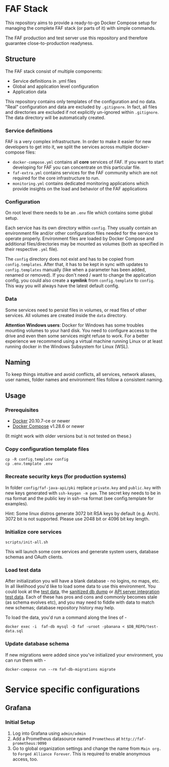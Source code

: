 # FAF Stack

This repository aims to provide a ready-to-go Docker Compose setup for managing the complete FAF stack (or parts of it) with simple commands.

The FAF production and test server use this repository and therefore guarantee close-to-production readyness.

## Structure

The FAF stack consist of multiple components:

* Service definitions in .yml files
* Global and application level configuration
* Application data

This repository contains only templates of the configuration and no data. "Real" configuration and data are excluded by `.gitignore`. In fact, all files and directories are excluded if not explicitly un-ignored within `.gitignore`. The data directory will be automatically created.

### Service definitions

FAF is a very complex infrastructure. In order to make it easier for new developers to get into it, we split the services across multiple docker-compose files:

* `docker-compose.yml` contains all **core** services of FAF. If you want to start developing for FAF you can concentrate on this particular file.
* `faf-extra.yml` contains services for the FAF community which are not required for the core infrastructure to run.
* `monitoring.yml` contains dedicated monitoring applications which provide insights on the load and behavior of the FAF applications

### Configuration

On root level there needs to be an `.env` file which contains some global setup.

Each service has its own directory within `config`. They usually contain an environment file and/or other configuration files needed for the service to operate properly. Environment files are loaded by Docker Compose and additional files/directories may be mounted as volumes (both as specified in their respective `.yml` file).

The `config` directory does not exist and has to be copied from `config.templates`. After that, it has to be kept in sync with updates to `config.templates` manually (like when a parameter has been added, renamed or removed).
If you don't need / want to change the application config, you could also create a **symlink** from `config.template` to `config`. This way you will always have the latest default config. 

### Data

Some services need to persist files in volumes, or read files of other services. All volumes are created inside 
the `data` directory.

**Attention Windows users**: Docker for Windows has some troubles mounting volumes to your hard disk. You need to configure access to the drive and even then some services might refuse to work. For a better experience we recommend using a virtual machine running Linux or at least running docker in the Windows Subsystem for Linux (WSL).

## Naming

To keep things intuitive and avoid conflicts, all services, network aliases, user names, folder names and environment files follow a
consistent naming.

## Usage

### Prerequisites

* [Docker](https://github.com/docker/docker/releases) 20.10.7-ce or newer
* [Docker Compose](https://github.com/docker/compose/releases) v1.28.6 or newer

(It might work with older versions but is not tested on these.)

### Copy configuration template files

    cp -R config.template config
    cp .env.template .env


### Recreate security keys (for production systems)

In folder `config/faf-java-api/pki` replace `private.key` and `public.key` with new keys generated with `ssh-keygen -m pem`. The secret key needs to be in rsa format and the public key in ssh-rsa format (see config.template for examples).

Hint: Some linux distros generate 3072 bit RSA keys by default (e.g. Arch). 3072 bit is not supported. Please use 2048 bit or 4096 bit key length.  


### Initialize core services

    scripts/init-all.sh

This will launch some core services and generate system users, database schemas and OAuth clients.

### Load test data

After initialization you will have a blank database - no logins, no maps, etc. In all likelihood you'd like to load some data to use this environment. You could look at the [test data](https://github.com/FAForever/db/blob/develop/test-data.sql), the [sanitized db dump](https://github.com/FAForever/faf-db-dump/tree/2294e41bae36acaed4a52c8a7d090ddd76001a25) or [API server integration test data](https://github.com/FAForever/faf-java-api/tree/develop/src/inttest/resources/sql). Each of these has pros and cons and commonly becomes stale (as schema evolves etc), and you may need to fiddle with data to match new schemas; database repository history may help.

To load the data, you'd run a command along the lines of -

    docker exec -i  faf-db mysql -D faf -uroot -pbanana < $DB_REPO/test-data.sql

### Update database schema

If new migrations were added since you've initialized your environment, you can run them with -

    docker-compose run --rm faf-db-migrations migrate

# Service specific configurations

## Grafana

### Initial Setup

1. Log into Grafana using `admin/admin`
1. Add a Prometheus datasource named `Prometheus` at `http://faf-prometheus:9090`
1. Go to global organization settings and change the name from `Main org.` to `Forged Alliance Forever`. This is 
required to enable anonymous access, too.
 

